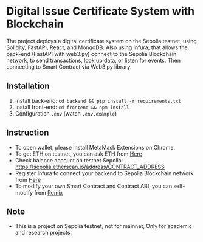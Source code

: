 # Digital Issue Certificate System with Blockchain
The project deploys a digital certificate system on the Sepolia testnet, using Solidity, FastAPI, React, and MongoDB. Also using Infura, that allows the back-end (FastAPI with web3.py) connect to the Sepolia Blockchain network, to send transactions, look up data, or listen for events. Then connecting to Smart Contract via Web3.py library.

## Installation
1. Install back-end: `cd backend && pip install -r requirements.txt`
2. Install front-end: `cd frontend && npm install`
3. Configuration `.env` (watch `.env.example`)

## Instruction
- To open wallet, please install MetaMask Extensions on Chrome.
- To get ETH on testnet, you can ask ETH from [Here](https://cloud.google.com/application/web3/faucet/ethereum/sepolia) 
- Check balance account on testnet Sepolia: https://sepolia.etherscan.io/address/CONTRACT_ADDRESS
- Register Infura to connect your backend to Sepolia Blockchain network from [Here](https://www.infura.io/)
- To modify your own Smart Contract and Contract ABI, you can self-modify from [Remix](https://remix.ethereum.org)

## Note
- This is a project on Sepolia testnet, not for mainnet, Only for academic and research projects.